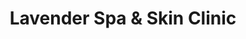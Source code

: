 ---
title: "Lavender Spa & Skin Clinic"
url: /porirua/lavender-spa-und-skin-clinic/
shop: Kosmetik
---